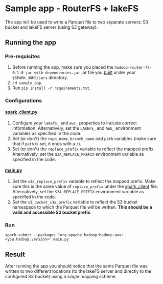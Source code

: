 # Sample app - RouterFS + lakeFS

The app will be used to write a Parquet file to two separate servers: S3 bucket and lakeFS server (using S3 gateway).

## Running the app

### Pre-requisites

1. Before running the app, make sure you placed the `hadoop-router-fs-0.1.0-jar-with-dependencies.jar` jar file you [built](../README.md#build-instructions) under your `$SPARK_HOME/jars` directory.
2. `cd sample_app`.
3. Run `pip install -r requirements.txt`.

### Configurations

#### [spark_client.py](spark_client.py)

1. Configure your `lakefs_` and `aws_` properties to include correct information. Alternatively, set the `LAKEFS_` and `AWS_` environment variables as specified in the code.
2. Set (or don't) the `repo_name`, `branch_name` and `path` variables (make sure that if `path` is set, it ends with a `/`).
3. Set (or don't) the `replace_prefix` variable to reflect the mapped prefix. Alternatively, set the `S3A_REPLACE_PREFIX` environment variable as specified in the code. 

#### [main.py](main.py)

1. Set the `s3a_replace_prefix` variable to reflect the mapped prefix. Make sure this is the same value of `replace_prefix` under the [spark_client](spark_client.py) file. Alternatively, set the `S3A_REPLACE_PREFIX` environment variable as specified in the code.
2. Set the `s3_bucket_s3a_prefix` variable to reflect the S3 bucket namespace to which the Parquet file will be written. **This should be a valid and accessible S3 bucket prefix**.

### Run

`spark-submit --packages "org.apache.hadoop:hadoop-aws:<you.hadoop.version>" main.py`

## Result

After running the app you should notice that the same Parquet file was written to two different locations (to the lakeFS server and directly to the configured S3 bucket) using a single mapping scheme.
